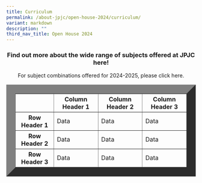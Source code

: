 ```yaml
---
title: Curriculum
permalink: /about-jpjc/open-house-2024/curriculum/
variant: markdown
description: ""
third_nav_title: Open House 2024
---
```

<div align="justify">

<h3><center>Find out more about the wide range of subjects offered at JPJC here!</center></h3>
	
<p></p><center>For subject combinations offered for 2024-2025, please click here.</center><p></p>
	
<table border="24">
 <tbody><tr> 
    <th></th>
    <th>Column Header 1</th>
    <th>Column Header 2</th>
    <th>Column Header 3</th>
  </tr>
  <tr>
    <th>Row Header 1</th>
    <td>Data</td>
    <td>Data</td>
    <td>Data</td>
  </tr>
  <tr> 
    <th>Row Header 2</th>
    <td>Data</td>
    <td>Data</td>
    <td>Data</td>
 </tr>
 <tr> 
    <th>Row Header 3</th>
    <td>Data</td>
    <td>Data</td>
    <td>Data</td>
 </tr>
</tbody></table>
	
	
	
	

	
<div></div></div>